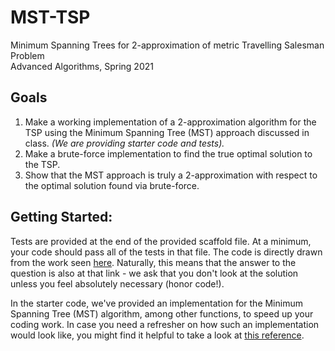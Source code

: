 # MST-TSP
Minimum Spanning Trees for 2-approximation of metric Travelling Salesman Problem  
Advanced Algorithms, Spring 2021

## Goals
1. Make a working implementation of a 2-approximation algorithm for the TSP using the Minimum Spanning Tree (MST) approach discussed in class. *(We are providing starter code and tests).*
2. Make a brute-force implementation to find the true optimal solution to the TSP.
3. Show that the MST approach is truly a 2-approximation with respect to the optimal solution found via brute-force.


## Getting Started:
Tests are provided at the end of the provided scaffold file. At a minimum, your code should pass all of the tests in that file. The code is directly drawn from the work seen [here](https://github.com/shiThomas/MST-TSP). Naturally, this means that the answer to the question is also at that link - we ask that you don't look at the solution unless you feel absolutely necessary (honor code!).

In the starter code, we've provided an implementation for the Minimum Spanning Tree (MST) algorithm, among other functions, to speed up your coding work. In case you need a refresher on how such an implementation would look like, you might find it helpful to take a look at [this reference](https://www.geeksforgeeks.org/prims-algorithm-simple-implementation-for-adjacency-matrix-representation/?ref=rp).


